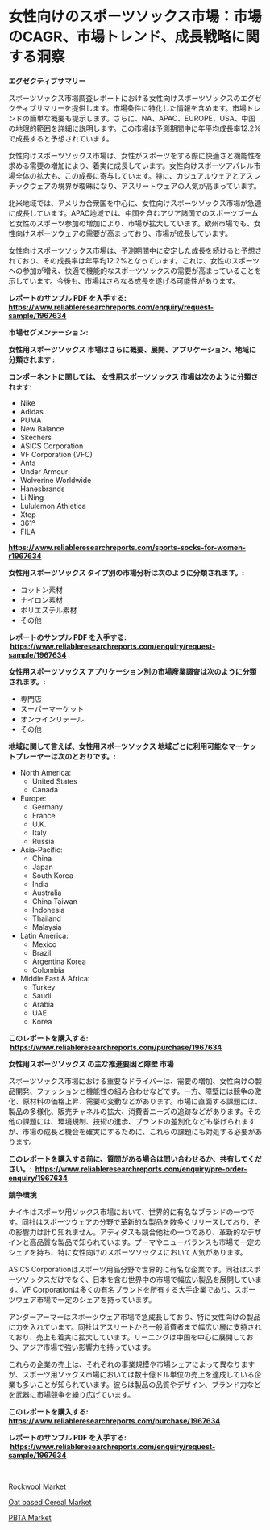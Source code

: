 <p><h1>女性向けのスポーツソックス市場：市場のCAGR、市場トレンド、成長戦略に関する洞察</h1></p><p><strong>エグゼクティブサマリー</strong></p>
<p><p>スポーツソックス市場調査レポートにおける女性向けスポーツソックスのエグゼクティブサマリーを提供します。市場条件に特化した情報を含めます。市場トレンドの簡単な概要も提示します。さらに、NA、APAC、EUROPE、USA、中国の地理的範囲を詳細に説明します。この市場は予測期間中に年平均成長率12.2%で成長すると予想されています。</p><p>女性向けスポーツソックス市場は、女性がスポーツをする際に快適さと機能性を求める需要の増加により、着実に成長しています。女性向けスポーツアパレル市場全体の拡大も、この成長に寄与しています。特に、カジュアルウェアとアスレチックウェアの境界が曖昧になり、アスリートウェアの人気が高まっています。</p><p>北米地域では、アメリカ合衆国を中心に、女性向けスポーツソックス市場が急速に成長しています。APAC地域では、中国を含むアジア諸国でのスポーツブームと女性のスポーツ参加の増加により、市場が拡大しています。欧州市場でも、女性向けスポーツウェアの需要が高まっており、市場が成長しています。</p><p>女性向けスポーツソックス市場は、予測期間中に安定した成長を続けると予想されており、その成長率は年平均12.2%となっています。これは、女性のスポーツへの参加が増え、快適で機能的なスポーツソックスの需要が高まっていることを示しています。今後も、市場はさらなる成長を遂げる可能性があります。</p></p>
<p><strong>レポートのサンプル PDF を入手する: <a href="https://www.reliableresearchreports.com/enquiry/request-sample/1967634">https://www.reliableresearchreports.com/enquiry/request-sample/1967634</a></strong></p>
<p><strong>市場セグメンテーション:</strong></p>
<p><strong> 女性用スポーツソックス 市場はさらに概要、展開、アプリケーション、地域に分類されます :</strong></p>
<p><strong>コンポーネントに関しては、 女性用スポーツソックス 市場は次のように分類されます: &nbsp;</strong></p>
<p><ul><li>Nike</li><li>Adidas</li><li>PUMA</li><li>New Balance</li><li>Skechers</li><li>ASICS Corporation</li><li>VF Corporation (VFC)</li><li>Anta</li><li>Under Armour</li><li>Wolverine Worldwide</li><li>Hanesbrands</li><li>Li Ning</li><li>Lululemon Athletica</li><li>Xtep</li><li>361°</li><li>FILA</li></ul></p>
<p><strong><a href="https://www.reliableresearchreports.com/sports-socks-for-women-r1967634">https://www.reliableresearchreports.com/sports-socks-for-women-r1967634</a></strong></p>
<p><strong> 女性用スポーツソックス タイプ別の市場分析は次のように分類されます。:</strong></p>
<p><ul><li>コットン素材</li><li>ナイロン素材</li><li>ポリエステル素材</li><li>その他</li></ul></p>
<p><strong>レポートのサンプル PDF を入手する: &nbsp;<a href="https://www.reliableresearchreports.com/enquiry/request-sample/1967634">https://www.reliableresearchreports.com/enquiry/request-sample/1967634</a></strong></p>
<p><strong> 女性用スポーツソックス アプリケーション別の市場産業調査は次のように分類されます。:</strong></p>
<p><ul><li>専門店</li><li>スーパーマーケット</li><li>オンラインリテール</li><li>その他</li></ul></p>
<p><strong>地域に関して言えば、女性用スポーツソックス 地域ごとに利用可能なマーケットプレーヤーは次のとおりです。:</strong></p>
<p><ul>
    <li>
        North America:
        <ul>
            <li>United States</li>
            <li>Canada</li>
        </ul>
    </li>
    <li>
        Europe:
        <ul>
            <li>Germany</li>
            <li>France</li>
            <li>U.K.</li>
            <li>Italy</li>
            <li>Russia</li>
        </ul>
    </li>
    <li>
        Asia-Pacific:
        <ul>
            <li>China</li>
            <li>Japan</li>
            <li>South Korea</li>
            <li>India</li>
            <li>Australia</li>
            <li>China Taiwan</li>
            <li>Indonesia</li>
            <li>Thailand</li>
            <li>Malaysia</li>
        </ul>
    </li>
    <li>
        Latin America:
        <ul>
            <li>Mexico</li>
            <li>Brazil</li>
            <li>Argentina Korea</li>
            <li>Colombia</li>
        </ul>
    </li>
    <li>
        Middle East & Africa:
        <ul>
            <li>Turkey</li>
            <li>Saudi</li>
            <li>Arabia</li>
            <li>UAE</li>
            <li>Korea</li>
        </ul>
    </li>
    </ul></p>
<p><strong>このレポートを購入する: &nbsp;<a href="https://www.reliableresearchreports.com/purchase/1967634">https://www.reliableresearchreports.com/purchase/1967634</a></strong></p>
<p><strong>女性用スポーツソックス の主な推進要因と障壁 市場</strong></p>
<p><p>スポーツソックス市場における重要なドライバーは、需要の増加、女性向けの製品開発、ファッションと機能性の組み合わせなどです。一方、障壁には競争の激化、原材料の価格上昇、需要の変動などがあります。市場に直面する課題には、製品の多様化、販売チャネルの拡大、消費者ニーズの追跡などがあります。その他の課題には、環境規制、技術の進歩、ブランドの差別化なども挙げられますが、市場の成長と機会を確実にするために、これらの課題にも対処する必要があります。</p></p>
<p><strong>このレポートを購入する前に、質問がある場合は問い合わせるか、共有してください。:&nbsp; <a href="https://www.reliableresearchreports.com/enquiry/pre-order-enquiry/1967634">https://www.reliableresearchreports.com/enquiry/pre-order-enquiry/1967634</a></strong></p>
<p><strong>競争環境</strong></p>
<p><p>ナイキはスポーツ用ソックス市場において、世界的に有名なブランドの一つです。同社はスポーツウェアの分野で革新的な製品を数多くリリースしており、その影響力は計り知れません。アディダスも競合他社の一つであり、革新的なデザインと高品質な製品で知られています。プーマやニューバランスも市場で一定のシェアを持ち、特に女性向けのスポーツソックスにおいて人気があります。</p><p>ASICS Corporationはスポーツ用品分野で世界的に有名な企業です。同社はスポーツソックスだけでなく、日本を含む世界中の市場で幅広い製品を展開しています。VF Corporationは多くの有名ブランドを所有する大手企業であり、スポーツウェア市場で一定のシェアを持っています。</p><p>アンダーアーマーはスポーツウェア市場で急成長しており、特に女性向けの製品に力を入れています。同社はアスリートから一般消費者まで幅広い層に支持されており、売上も着実に拡大しています。リーニングは中国を中心に展開しており、アジア市場で強い影響力を持っています。</p><p>これらの企業の売上は、それぞれの事業規模や市場シェアによって異なりますが、スポーツ用ソックス市場においては数十億ドル単位の売上を達成している企業も多いことが知られています。彼らは製品の品質やデザイン、ブランド力などを武器に市場競争を繰り広げています。</p></p>
<p><strong>このレポートを購入する: &nbsp; <a href="https://www.reliableresearchreports.com/purchase/1967634">https://www.reliableresearchreports.com/purchase/1967634</a></strong></p>
<p><strong>レポートのサンプル PDF を入手する: &nbsp;<a href="https://www.reliableresearchreports.com/enquiry/request-sample/1967634">https://www.reliableresearchreports.com/enquiry/request-sample/1967634</a></strong><strong></strong></p>
<p>&nbsp;</p>
<p><p><a href="https://www.linkedin.com/pulse/rockwool-market-dynamics-2024-2031-also-its-trends-projections-3z83f?trackingId=iaH632jdxMj0xBQhw7vK4g%3D%3D">Rockwool Market</a></p><p><a href="https://github.com/dx0328/Market-Research-Report-List-2/blob/main/oat-based-cereal-market.md">Oat based Cereal Market</a></p><p><a href="https://www.linkedin.com/pulse/pbta-market-size-2024-2031-global-industrial-analysis-key-geographical-9jjnf?trackingId=VrtnrrxKS3GlSn0g%2FrmSGQ%3D%3D">PBTA Market</a></p></p>